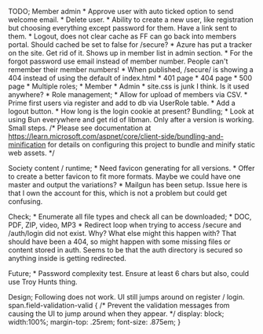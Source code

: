 ﻿TODO;
	Member admin
		* Approve user with auto ticked option to send welcome email.
		* Delete user.
		* Ability to create a new user, like registration but choosing everything except password for them. Have a link sent to them.
	* Logout, does not clear cache as FF can go back into members portal. Should cached be set to false for /secure?
	* Azure has put a tracker on the site. Get rid of it. Shows up in member list in admin section.
	* For the forgot password use email instead of member number. People can't remember their member numbers!
	* When published, /secure/ is showing a 404 instead of using the default of index.html
	* 401 page
	* 404 page
	* 500 page
	* Multiple roles;
		* Member
		* Admin
	* site.css is junk I think. Is it used anywhere?
	* Role management;
		* Allow for upload of members via CSV.
		* Prime first users via register and add to db via UserRole table.
	* Add a logout button.
	* How long is the login cookie at present?
Bundling;
	* Look at using Bun everywhere and get rid of libman. Only after a version is working. Small steps.
/* Please see documentation at https://learn.microsoft.com/aspnet/core/client-side/bundling-and-minification
for details on configuring this project to bundle and minify static web assets. */

Society content / runtime;
	* Need favicon generating for all versions.
	* Offer to create a better favicon to fit more formats. Maybe we could have one master and output the variations?
	* Mailgun has been setup. Issue here is that I own the account for this, which is not a problem but could get confusing.

Check;
	* Enumerate all file types and check all can be downloaded;
		* DOC, PDF, ZIP, video, MP3
	* Redirect loop when trying to access /secure and /auth/login did not exist. Why? What else might this happen with?
		That should have been a 404, so might happen with some missing files or content stored in auth.
		Seems to be that the auth directory is secured so anything inside is getting redirected.

Future;
	* Password complexity test. Ensure at least 6 chars but also, could use Troy Hunts thing.

Design;
	Following does not work. UI still jumps around on register / login.
	span.field-validation-valid {
	    /* Prevent the validation messages from causing the UI to jump around when they appear. */
		display: block;
		width:100%;
		margin-top: .25rem;
		font-size: .875em;
	}

